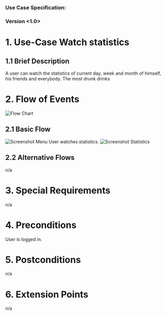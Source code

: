 # <OneTouch Next Gen>

### Use Case Specification: <watch statistics>
### Version <1.0>

# 1.                  Use-Case Watch statistics
## 1.1               Brief Description
A user can watch the statistics of current day, week and month of himself, his friends and everybody. The most drunk drinks 

# 2.                  Flow of Events
![Flow Chart](https://github.com/TheLordXII/OneTouch/blob/master/UCs/flowcharts/ShowStatisticsUC.png)
## 2.1               Basic Flow
![Screenshot Menu](https://github.com/TheLordXII/OneTouch/blob/master/UCs/Screenshots/Menu.png)
User watches statistics.
![Screenshot Statistics](https://github.com/TheLordXII/OneTouch/blob/master/UCs/Screenshots/Statistics.png)
## 2.2               Alternative Flows
n/a
# 3.                  Special Requirements
n/a

# 4.                  Preconditions
User is logged in.

# 5.                  Postconditions
n/a

# 6.                  Extension Points
n/a
